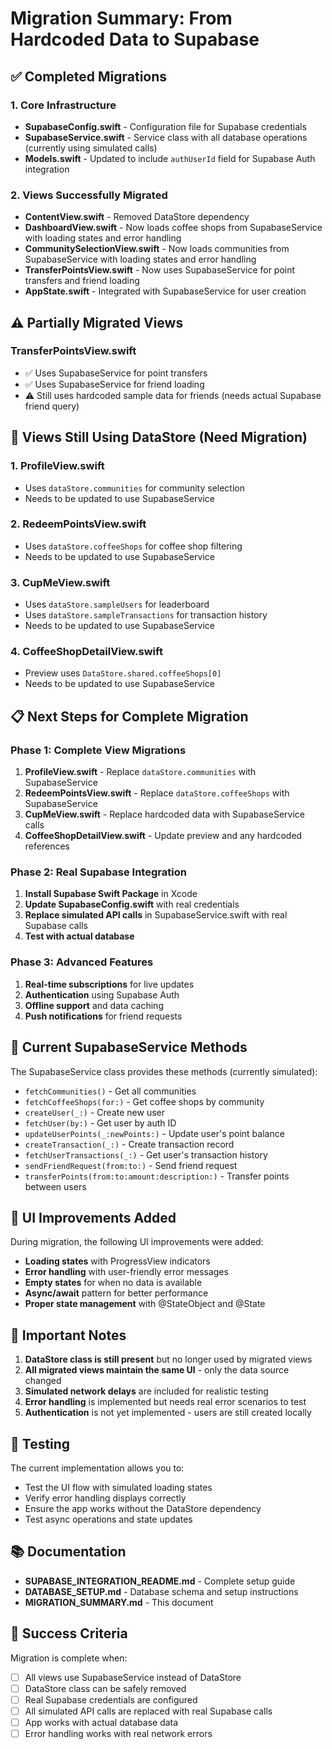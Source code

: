 # Migration Summary: From Hardcoded Data to Supabase

## ✅ Completed Migrations

### 1. Core Infrastructure
- **SupabaseConfig.swift** - Configuration file for Supabase credentials
- **SupabaseService.swift** - Service class with all database operations (currently using simulated calls)
- **Models.swift** - Updated to include `authUserId` field for Supabase Auth integration

### 2. Views Successfully Migrated
- **ContentView.swift** - Removed DataStore dependency
- **DashboardView.swift** - Now loads coffee shops from SupabaseService with loading states and error handling
- **CommunitySelectionView.swift** - Now loads communities from SupabaseService with loading states and error handling
- **TransferPointsView.swift** - Now uses SupabaseService for point transfers and friend loading
- **AppState.swift** - Integrated with SupabaseService for user creation

## ⚠️ Partially Migrated Views

### TransferPointsView.swift
- ✅ Uses SupabaseService for point transfers
- ✅ Uses SupabaseService for friend loading
- ⚠️ Still uses hardcoded sample data for friends (needs actual Supabase friend query)

## 🔄 Views Still Using DataStore (Need Migration)

### 1. ProfileView.swift
- Uses `dataStore.communities` for community selection
- Needs to be updated to use SupabaseService

### 2. RedeemPointsView.swift
- Uses `dataStore.coffeeShops` for coffee shop filtering
- Needs to be updated to use SupabaseService

### 3. CupMeView.swift
- Uses `dataStore.sampleUsers` for leaderboard
- Uses `dataStore.sampleTransactions` for transaction history
- Needs to be updated to use SupabaseService

### 4. CoffeeShopDetailView.swift
- Preview uses `DataStore.shared.coffeeShops[0]`
- Needs to be updated to use SupabaseService

## 📋 Next Steps for Complete Migration

### Phase 1: Complete View Migrations
1. **ProfileView.swift** - Replace `dataStore.communities` with SupabaseService
2. **RedeemPointsView.swift** - Replace `dataStore.coffeeShops` with SupabaseService
3. **CupMeView.swift** - Replace hardcoded data with SupabaseService calls
4. **CoffeeShopDetailView.swift** - Update preview and any hardcoded references

### Phase 2: Real Supabase Integration
1. **Install Supabase Swift Package** in Xcode
2. **Update SupabaseConfig.swift** with real credentials
3. **Replace simulated API calls** in SupabaseService.swift with real Supabase calls
4. **Test with actual database**

### Phase 3: Advanced Features
1. **Real-time subscriptions** for live updates
2. **Authentication** using Supabase Auth
3. **Offline support** and data caching
4. **Push notifications** for friend requests

## 🔧 Current SupabaseService Methods

The SupabaseService class provides these methods (currently simulated):

- `fetchCommunities()` - Get all communities
- `fetchCoffeeShops(for:)` - Get coffee shops by community
- `createUser(_:)` - Create new user
- `fetchUser(by:)` - Get user by auth ID
- `updateUserPoints(_:newPoints:)` - Update user's point balance
- `createTransaction(_:)` - Create transaction record
- `fetchUserTransactions(_:)` - Get user's transaction history
- `sendFriendRequest(from:to:)` - Send friend request
- `transferPoints(from:to:amount:description:)` - Transfer points between users

## 📱 UI Improvements Added

During migration, the following UI improvements were added:

- **Loading states** with ProgressView indicators
- **Error handling** with user-friendly error messages
- **Empty states** for when no data is available
- **Async/await** pattern for better performance
- **Proper state management** with @StateObject and @State

## 🚨 Important Notes

1. **DataStore class is still present** but no longer used by migrated views
2. **All migrated views maintain the same UI** - only the data source changed
3. **Simulated network delays** are included for realistic testing
4. **Error handling** is implemented but needs real error scenarios to test
5. **Authentication** is not yet implemented - users are still created locally

## 🧪 Testing

The current implementation allows you to:
- Test the UI flow with simulated loading states
- Verify error handling displays correctly
- Ensure the app works without the DataStore dependency
- Test async operations and state updates

## 📚 Documentation

- **SUPABASE_INTEGRATION_README.md** - Complete setup guide
- **DATABASE_SETUP.md** - Database schema and setup instructions
- **MIGRATION_SUMMARY.md** - This document

## 🎯 Success Criteria

Migration is complete when:
- [ ] All views use SupabaseService instead of DataStore
- [ ] DataStore class can be safely removed
- [ ] Real Supabase credentials are configured
- [ ] All simulated API calls are replaced with real Supabase calls
- [ ] App works with actual database data
- [ ] Error handling works with real network errors